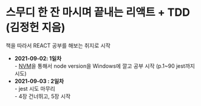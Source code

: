 # 스무디 한 잔 마시며 끝내는 리액트 + TDD (김정헌 지음)

책을 따라서 REACT 공부를 해보는 취지로 시작

* **2021-09-02: 1일차**<br/> - [NVM](https://github.com/nvm-sh/nvm)을 통해서 node version을 Windows에 깔고 공부 시작 (p.1~90 jest까지 시도)
* **2021-09-03 : 2일차**<br/> - jest 시도 마무리<br/> - 4장 건너뛰고, 5장 시작<br/> 
